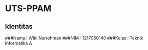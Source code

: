 # UTS-PPAM

## Identitas
###Nama : Wiki Nurrohman
###NIM : 1217050140
###Kelas : Teknik Informatika A
